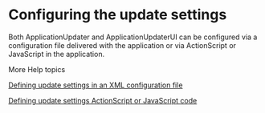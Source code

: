 # Configuring the update settings

Both ApplicationUpdater and ApplicationUpdaterUI can be configured via a
configuration file delivered with the application or via ActionScript or
JavaScript in the application.

More Help topics

[Defining update settings in an XML configuration file](WSEC63CD64-C52C-41ef-82FD-94E6B540A5FA.html)

[Defining update settings ActionScript or JavaScript code](WS2927D825-FCAD-45c1-A249-D680AA2A62A5.html)
